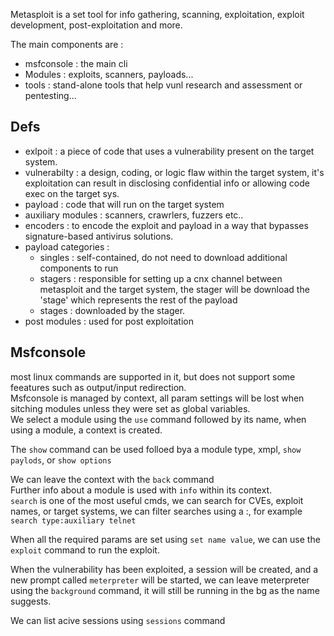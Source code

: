 Metasploit is a set tool for info gathering, scanning, exploitation, exploit development, post-exploitation and more.  

The main components are :
- msfconsole : the main cli
- Modules : exploits, scanners, payloads...
- tools : stand-alone tools that help vunl research and assessment or pentesting...

## Defs
- exlpoit : a piece of code that uses a vulnerability present on the target system.
- vulnerabilty : a design, coding, or logic flaw within the target system, it's exploitation can result in disclosing confidential info or allowing code exec on the target sys.
- payload : code that will run on the target system
- auxiliary modules : scanners, crawrlers, fuzzers etc..
- encoders : to encode the exploit and payload in a way that bypasses signature-based antivirus solutions. 
- payload categories :
  - singles : self-contained, do not need to download additional components to run
  - stagers : responsible for setting up a cnx channel between metasploit and the target system, the stager will be download the 'stage' which represents the rest of the payload
  - stages : downloaded by the stager.
- post modules : used for post exploitation 

## Msfconsole
most linux commands are supported in it, but does not support some feeatures such as output/input redirection.  
Msfconsole is managed by context, all param settings will be lost when sitching modules unless they were set as global variables.  
We select a module using the `use` command followed by its name, when using a module, a context is created.  

The `show` command can be used folloed bya a module type, xmpl, `show paylods`, or `show options`  

We can leave the context with the `back` command  
Further info about a module is used with `info` within its context.  
`search` is one of the most useful cmds, we can search for CVEs, exploit names, or target systems, we can filter searches using a :, for example `search type:auxiliary telnet`

When all the required params are set using `set name value`, we can use the `exploit` command to run the exploit.  

When the vulnerability has been exploited, a session will be created, and a new prompt called `meterpreter` will be started,
we can leave meterpreter using the `background` command, it will still be running in the bg as the name suggests.  

We can list acive sessions using `sessions` command

